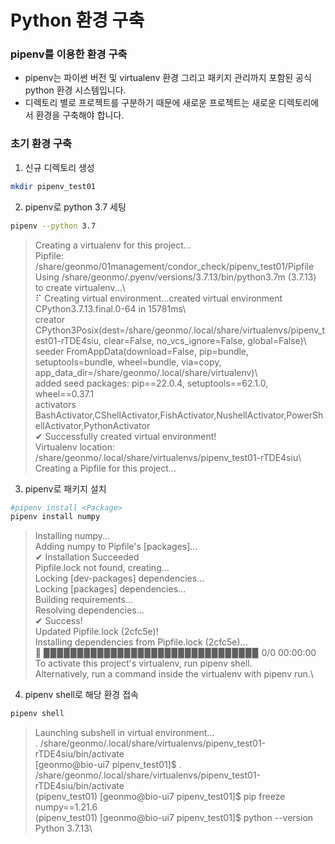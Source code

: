 # Python 환경 구축
### pipenv를 이용한 환경 구축
* pipenv는 파이썬 버전 및 virtualenv 환경 그리고 패키지 관리까지 포함된 공식 python 환경 시스템입니다.
* 디렉토리 별로 프로젝트를 구분하기 때문에 새로운 프로젝트는 새로운 디렉토리에서 환경을 구축해야 합니다.

### 초기 환경 구축
1. 신규 디렉토리 생성
```bash
mkdir pipenv_test01
```
2. pipenv로 python 3.7 세팅
```bash
pipenv --python 3.7
```
>Creating a virtualenv for this project...\
Pipfile: /share/geonmo/01management/condor_check/pipenv_test01/Pipfile\
Using /share/geonmo/.pyenv/versions/3.7.13/bin/python3.7m (3.7.13) to create virtualenv...\                                                                    
⠏ Creating virtual environment...created virtual environment CPython3.7.13.final.0-64 in 15781ms\                                                              
creator CPython3Posix(dest=/share/geonmo/.local/share/virtualenvs/pipenv_test01-rTDE4siu, clear=False, no_vcs_ignore=False, global=False)\                   
seeder FromAppData(download=False, pip=bundle, setuptools=bundle, wheel=bundle, via=copy, app_data_dir=/share/geonmo/.local/share/virtualenv)\               
added seed packages: pip==22.0.4, setuptools==62.1.0, wheel==0.37.1\
activators BashActivator,CShellActivator,FishActivator,NushellActivator,PowerShellActivator,PythonActivator\
✔ Successfully created virtual environment!\
Virtualenv location: /share/geonmo/.local/share/virtualenvs/pipenv_test01-rTDE4siu\                                                                            
Creating a Pipfile for this project...
3. pipenv로 패키지 설치
```bash
#pipenv install <Package>
pipenv install numpy
```
>Installing numpy...\
Adding numpy to Pipfile's [packages]...\
✔ Installation Succeeded\
Pipfile.lock not found, creating...\
Locking [dev-packages] dependencies...\
Locking [packages] dependencies...\
Building requirements...\
Resolving dependencies...\
✔ Success!\
Updated Pipfile.lock (2cfc5e)!\
Installing dependencies from Pipfile.lock (2cfc5e)...\
🐍   ▉▉▉▉▉▉▉▉▉▉▉▉▉▉▉▉▉▉▉▉▉▉▉▉▉▉▉▉▉▉▉▉ 0/0  00:00:00\
To activate this project's virtualenv, run pipenv shell.\
Alternatively, run a command inside the virtualenv with pipenv run.\
4. pipenv shell로 해당 환경 접속
```bash
pipenv shell 
```
>Launching subshell in virtual environment...\
. /share/geonmo/.local/share/virtualenvs/pipenv_test01-rTDE4siu/bin/activate\
[geonmo@bio-ui7 pipenv_test01]$  . /share/geonmo/.local/share/virtualenvs/pipenv_test01-rTDE4siu/bin/activate\
(pipenv_test01) [geonmo@bio-ui7 pipenv_test01]$ pip freeze\
numpy==1.21.6\
(pipenv_test01) [geonmo@bio-ui7 pipenv_test01]$ python --version\
Python 3.7.13\
